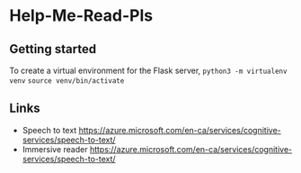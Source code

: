 # Help-Me-Read-Pls
## Getting started
To create a virtual environment for the Flask server,
`python3 -m virtualenv venv`
`source venv/bin/activate`

## Links
* Speech to text 
https://azure.microsoft.com/en-ca/services/cognitive-services/speech-to-text/
* Immersive reader
https://azure.microsoft.com/en-ca/services/cognitive-services/speech-to-text/
